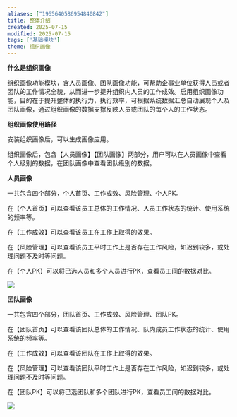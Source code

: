 ```yaml
---
aliases: ["1965640586954840842"]
title: 整体介绍
created: 2025-07-15
modified: 2025-07-15
tags: ['基础模块']
theme: 组织画像
---
```


**什么是组织画像**

组织画像功能模块，含人员画像、团队画像功能，可帮助企事业单位获得人员或者团队的工作情况全貌，从而进一步提升组织内人员的工作成效。启用组织画像功能，目的在于提升整体的执行力，执行效率，可根据系统数据汇总自动展现个人及团队画像，通过组织画像的数据支撑反映人员或团队的每个人的工作状态。

**组织画像使用路径**

安装组织画像后，可以生成画像应用。

组织画像后，包含【人员画像】【团队画像】两部分，用户可以在人员画像中查看个人级别的数据，在团队画像中查看团队级别的数据。

**人员画像**

一共包含四个部分，个人首页、工作成效、风险管理、个人PK。

在【个人首页】可以查看该员工总体的工作情况、人员工作状态的统计、使用系统的频率等。

在【工作成效】可以查看该员工在工作上取得的效果。

在【风险管理】可以查看该员工平时工作上是否存在工作风险，如迟到较多，或处理问题不及时等问题。

在【个人PK】可以将已选人员和多个人员进行PK，查看员工间的数据对比。

![](add5bf2d43a9555752a1c95a06895687.jpg)

**团队画像**

一共包含四个部分，团队首页、工作成效、风险管理、团队PK。

在【团队首页】可以查看该团队总体的工作情况、队内成员工作状态的统计、使用系统的频率等。

在【工作成效】可以查看该团队在工作上取得的效果。

在【风险管理】可以查看该团队平时工作上是否存在工作风险，如迟到较多，或处理问题不及时等问题。

在【团队PK】可以将已选团队和多个团队进行PK，查看员工间的数据对比。

![](c0d9c60b927d36a3016f8038c9d5e6a2.jpg)